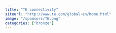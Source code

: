 ```yaml
---
title: "TE connectivity"
siteurl: "http://www.te.com/global-en/home.html"
image: "/sponsors/TE.png"
categories: ["bronze"]
---
```


